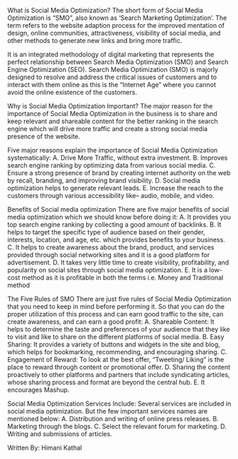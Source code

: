 What is Social Media Optimization?
The short form of Social Media Optimization is “SMO”, also known as ‘Search Marketing Optimization’. The term refers to the website adaption process for the improved mentation of design, online communities, attractiveness, visibility of social media, and other methods to generate new links and bring more traffic.

It is an integrated methodology of digital marketing that represents the perfect relationship between Search Media Optimization (SMO) and Search Engine Optimization (SEO). Search Media Optimization (SMO) is majorly designed to resolve and address the critical issues of customers and to interact with them online as this is the “Internet Age” where you cannot avoid the online existence of the customers.

Why is Social Media Optimization Important?
The major reason for the importance of Social Media Optimization in the business is to share and keep relevant and shareable content for the better ranking in the search engine which will drive more traffic and create a strong social media presence of the website.

Five major reasons explain the importance of Social Media Optimization systematically:
A.	Drive More Traffic, without extra investment.
B.	Improves search engine ranking by optimizing data from various social media.
C.	Ensure a strong presence of brand by creating internet authority on the web by recall, branding, and improving brand visibility.
D.	Social media optimization helps to generate relevant leads. 
E.	Increase the reach to the customers through various accessibility like– audio, mobile, and video.

Benefits of Social media optimization
There are five major benefits of social media optimization which we should know before doing it:
A.	It provides you top search engine ranking by collecting a good amount of backlinks.
B.	It helps to target the specific type of audience based on their gender, interests, location, and age, etc. which provides benefits to your business.
C.	It helps to create awareness about the brand, product, and services provided through social networking sites and it is a good platform for advertisement.
D.	It takes very little time to create visibility, profitability, and popularity on social sites through social media optimization.
E.	It is a low-cost method as it is profitable in both the terms i.e. Money and Traditional method

The Five Rules of SMO
There are just five rules of Social Media Optimization that you need to keep in mind before performing it. So that you can do the proper utilization of this process and can earn good traffic to the site, can create awareness, and can earn a good profit:
A.	Shareable Content: It helps to determine the taste and preferences of your audience that they like to visit and like to share on the different platforms of social media.
B.	Easy Sharing: It provides a variety of buttons and widgets in the site and blog, which helps for bookmarking, recommending, and encouraging sharing. 
C.	Engagement of Reward: To look at the best offer, “Tweeting/ Liking” is the place to reward through content or promotional offer.
D.	Sharing the content proactively to other platforms and partners that include syndicating articles, whose sharing process and format are beyond the central hub.
E.	It encourages Mashup.

Social Media Optimization Services Include:
Several services are included in social media optimization. But the few important services names are mentioned below:
A.	Distribution and writing of online press releases.
B.	Marketing through the blogs.
C.	Select the relevant forum for marketing.
D.	Writing and submissions of articles.

Written By:
Himani Kathal
